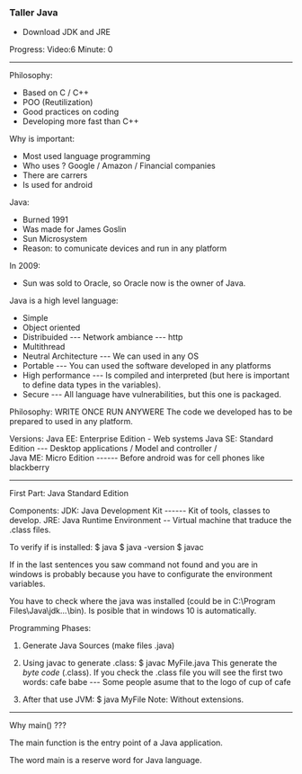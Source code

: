 ### Taller Java

- Download JDK and JRE


Progress: Video:6 Minute: 0

-----
Philosophy:
- Based on C / C++
- POO (Reutilization)
- Good practices on coding
- Developing more fast than C++

Why is important:
- Most used language programming
- Who uses ?
    Google / Amazon / Financial companies
- There are carrers
- Is used for android

Java:
- Burned 1991 
- Was made for James Goslin
- Sun Microsystem
- Reason: to comunicate devices and run in any platform

In 2009:
- Sun was sold to Oracle, so Oracle now is the owner of Java.

Java is a high level language:
- Simple
- Object oriented
- Distribuided --- Network ambiance --- http
- Multithread
- Neutral Architecture --- We can used in any OS
- Portable --- You can used the software developed in any platforms
- High performance --- Is compiled and interpreted (but here is important to define data types in the variables).
- Secure --- All language have vulnerabilities, but this one is packaged.

Philosophy: WRITE ONCE RUN ANYWERE
The code we developed has to be prepared to used in any platform.

Versions:
Java EE: Enterprise Edition - Web systems
Java SE: Standard Edition --- Desktop applications / Model and controller /  
Java ME: Micro Edition ------ Before android was for cell phones like blackberry

----

First Part: Java Standard Edition

Components:
JDK: Java Development Kit ------ Kit of tools, classes to develop.
JRE: Java Runtime Environment -- Virtual machine that traduce the .class files.

To verify if is installed:
$ java
$ java -version
$ javac

If in the last sentences you saw command not found and you are in windows
is probably because you have to configurate the environment variables.

You have to check where the java was installed 
(could be in C:\Program Files\Java\jdk...\bin). Is posible that in windows 10 is automatically.

Programming Phases:
1. Generate Java Sources (make files .java)

2. Using javac to generate .class:
    $ javac MyFile.java
   This generate the *byte code* (.class).
   If you check the .class file you will see the first two words:
   cafe babe --- Some people asume that to the logo of cup of cafe
    
3. After that use JVM:
    $ java MyFile
   Note: Without extensions.

----

Why main() ???

The main function is the entry point of a Java application.

The word main is a reserve word for Java language.











